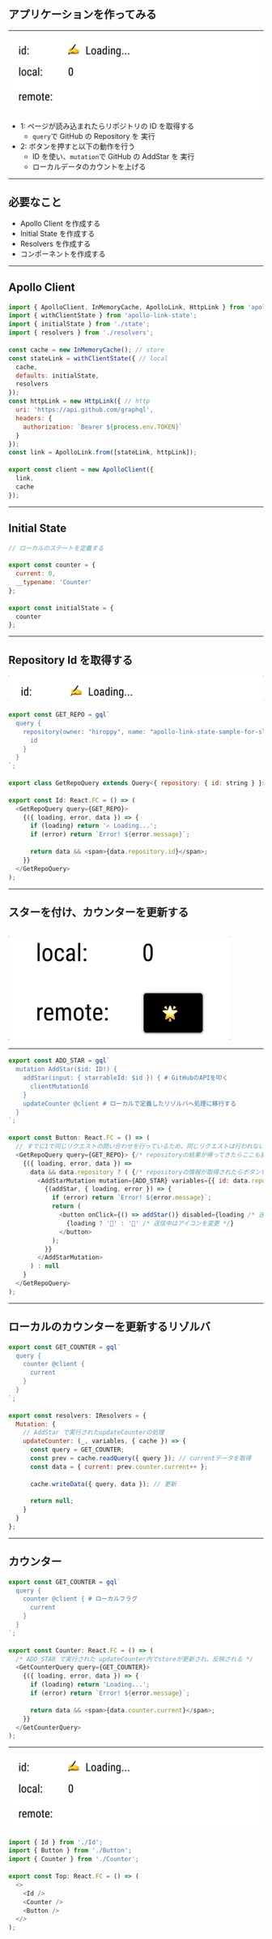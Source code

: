 <!-- sectionTitle: A Minimal Example -->

<!-- note
reduxを使ったことがある人は、reduxだったらどう書くかを想像して聞いてもらえると比較しやすいかもしれません。
-->

## アプリケーションを作ってみる

---

<img src="../images/example.gif" />

<br />

* 1: ページが読み込まれたらリポジトリの ID を取得する
  * `query`で GitHub の Repository を 実行
* 2: ボタンを押すと以下の動作を行う
  * ID を使い、`mutation`で GitHub の AddStar を 実行
  * ローカルデータのカウントを上げる

---

## 必要なこと

* Apollo Client を作成する
* Initial State を作成する
* Resolvers を作成する
* コンポーネントを作成する

---

## Apollo Client

<!-- prettier-ignore -->
```javascript
import { ApolloClient, InMemoryCache, ApolloLink, HttpLink } from 'apollo-boost';
import { withClientState } from 'apollo-link-state';
import { initialState } from './state';
import { resolvers } from './resolvers';

const cache = new InMemoryCache(); // store
const stateLink = withClientState({ // local
  cache,
  defaults: initialState,
  resolvers
});
const httpLink = new HttpLink({ // http
  uri: 'https://api.github.com/graphql',
  headers: {
    authorization: `Bearer ${process.env.TOKEN}`
  }
});
const link = ApolloLink.from([stateLink, httpLink]);

export const client = new ApolloClient({
  link,
  cache
});
```

---

## Initial State

```javascript
// ローカルのステートを定義する

export const counter = {
  current: 0,
  __typename: 'Counter'
};

export const initialState = {
  counter
};
```

---

## Repository Id を取得する

<img src="../images/example-query.gif" />

```javascript
export const GET_REPO = gql`
  query {
    repository(owner: "hiroppy", name: "apollo-link-state-sample-for-slide") {
      id
    }
  }
`;

export class GetRepoQuery extends Query<{ repository: { id: string } }> {}

export const Id: React.FC = () => (
  <GetRepoQuery query={GET_REPO}>
    {({ loading, error, data }) => {
      if (loading) return '✍️ Loading...';
      if (error) return `Error! ${error.message}`;

      return data && <span>{data.repository.id}</span>;
    }}
  </GetRepoQuery>
);
```

---

## スターを付け、カウンターを更新する

<br />

<img src="../images/example-mutation.gif" />

---

<!-- prettier-ignore -->
```javascript
export const ADD_STAR = gql`
  mutation AddStar($id: ID!) {
    addStar(input: { starrableId: $id }) { # GitHubのAPIを叩く
      clientMutationId
    }
    updateCounter @client # ローカルで定義したリゾルバへ処理に移行する
  }
`;

export const Button: React.FC = () => (
  // すでに1で同じリクエストの問い合わせを行っているため、同じリクエストは行われない
  <GetRepoQuery query={GET_REPO}> {/* repositoryの結果が帰ってきたらここも変更される */}
    {({ loading, error, data }) =>
      data && data.repository ? ( {/* repositoryの情報が取得されたらボタンを出す */}
        <AddStarMutation mutation={ADD_STAR} variables={{ id: data.repository.id }}> {/* $id を設置 */}
          {(addStar, { loading, error }) => {
            if (error) return `Error! ${error.message}`;
            return (
              <button onClick={() => addStar()} disabled={loading /* 送信中のときはdisabled */}>
                {loading ? '💌' : '🌟' /* 送信中はアイコンを変更 */}
              </button>
            );
          }}
        </AddStarMutation>
      ) : null
    }
  </GetRepoQuery>
);
```

---

## ローカルのカウンターを更新するリゾルバ

```javascript
export const GET_COUNTER = gql`
  query {
    counter @client {
      current
    }
  }
`;

export const resolvers: IResolvers = {
  Mutation: {
    // AddStar で実行されたupdateCounterの処理
    updateCounter: (_, variables, { cache }) => {
      const query = GET_COUNTER;
      const prev = cache.readQuery({ query }); // currentデータを取得
      const data = { current: prev.counter.current++ };

      cache.writeData({ query, data }); // 更新

      return null;
    }
  }
};
```

---

## カウンター

<!-- prettier-ignore -->
```javascript
export const GET_COUNTER = gql`
  query {
    counter @client { # ローカルフラグ
      current
    }
  }
`;

export const Counter: React.FC = () => (
  /* ADD_STAR で実行された updateCounter内でstoreが更新され、反映される */
  <GetCounterQuery query={GET_COUNTER}>
    {({ loading, error, data }) => {
      if (loading) return 'Loading...';
      if (error) return `Error! ${error.message}`;

      return data && <span>{data.counter.current}</span>;
    }}
  </GetCounterQuery>
);
```

---

<img src="../images/example.gif" />

```javascript
import { Id } from './Id';
import { Button } from './Button';
import { Counter } from './Counter';

export const Top: React.FC = () => (
  <>
    <Id />
    <Counter />
    <Button />
  </>
);
```
